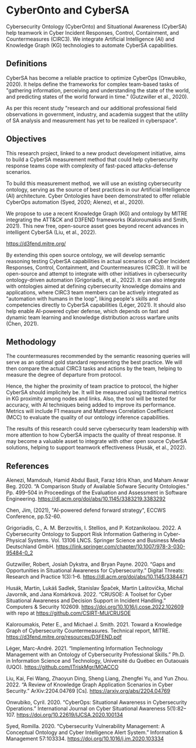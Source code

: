 # CyberOnto and CyberSA

Cybersecurity Ontology (CyberOnto) and Situational Awareness (CyberSA) help teamwork in Cyber Incident Responses, Control, Containment, and Countermeasures (CIRC3). We integrate Artificial Intelligence (AI) and Knowledge Graph (KG) technologies to automate CyberSA capabilities. 

## Definitions

CyberSA has become a reliable practice to optimize CyberOps (Onwubiko, 2020). It helps define the frameworks for complex team-based tasks of "gathering information, perceiving and understanding the state of the world, and predicting states of the world forward in time." (Gutzwiller et al., 2020).

As per this recent study "research and our additional professional field observations in government, industry, and academia suggest that the utility of SA analysis and measurement has yet to be realized in cyberspace". 

## Objectives

This research project, linked to a new product development initiative, aims to build a CyberSA measurement method that could help cybersecurity response teams cope with complexity of fast-paced attacks-defense scenarios.

To build this measurement method, we will use an existing cybersecurity ontology, serving as the source of best practices in our Artificial Intelligence (AI) architecture. Cyber Ontologies have been demonstrated to offer reliable CyberOps automation (Syed, 2020; Alenezi, et al., 2020).

We propose to use a recent Knowledge Graph (KG) and ontology by MITRE integrating the ATT&CK and D3FEND frameworks (Kaloroumakis and Smith, 2021). This new free, open-source asset goes beyond recent advances in intelligent CyberSA (Liu, et al., 2022).

https://d3fend.mitre.org/

By extending this open source ontology, we will  develop semantic reasoning testing CyberSA capabilities in actual scenarios of Cyber Incident Responses, Control, Containment, and Countermeasures (CIRC3). It will be open-source and attempt to integrate with other initiatives in cybersecurity ontology-driven automation (Grigoriadis, et al., 2022). It can also integrate with ontologies aimed at defining cybersecurity knowledge domains and applications, where CIRC3 team members can be actively integrated as "automation with humans in the loop", liking people's skills and competencies directly to CyberSA capabilities (Léger, 2021). It should also help enable AI-powered cyber defense, which depends on fast and dynamic team learning and knowledge distribution across warfare units (Chen, 2021).

## Methodology

The countermeasures recommended by the semantic reasoning queries will serve as an optimal gold standard representing the best practice. We will then compare  the actual CIRC3 tasks and actions by the team, helping to measure the degree of departure from protocol.

Hence, the higher the proximity of team practice to protocol, the higher CyberSA should implicitely be. It will be measured using traditional metrics in KG proximity among nodes and links. Also, the tool will be tested for accuracy, with AI techniques being added to improve its performance. Metrics will include F1 measure and Matthews Correlation Coefficient (MCC) to evaluate the quality of our ontology inference capabilities. 

The results of this research could serve cybersecurity team leadership with more attention to how CyberSA impacts the quality of threat response. It may become a valuable asset to integrate with other open source CyberSA solutions, helping to support teamwork effectiveness (Husák, et al., 2022).

## References

Alenezi, Mamdouh, Hamid Abdul Basit, Faraz Idris Khan, and Maham Anwar Beg. 2020. “A Comparison Study of Available Sofware Security Ontologies.” Pp. 499–504 in Proceedings of the Evaluation and Assessment in Software Engineering. https://dl.acm.org/doi/abs/10.1145/3383219.3383292

Chen, Jim, (2021), "AI-powered defend forward strategy", ECCWS Conference, pp.52-60.

Grigoriadis, C., A. M. Berzovitis, I. Stellios, and P. Kotzanikolaou. 2022. A Cybersecurity Ontology to Support Risk Information Gathering in Cyber-Physical Systems. Vol. 13106 LNCS. Springer Science and Business Media Deutschland GmbH. https://link.springer.com/chapter/10.1007/978-3-030-95484-0_2

Gutzwiller, Robert, Josiah Dykstra, and Bryan Payne. 2020. “Gaps and Opportunities in Situational Awareness for Cybersecurity.” Digital Threats: Research and Practice 1(3):1–6. https://dl.acm.org/doi/abs/10.1145/3384471

Husák, Martin, Lukáš Sadlek, Stanislav Špaček, Martin Laštovička, Michal Javorník, and Jana Komárková. 2022. “CRUSOE: A Toolset for Cyber Situational Awareness and Decision Support in Incident Handling.” Computers & Security 102609. https://doi.org/10.1016/j.cose.2022.102609 with repo at https://github.com/CSIRT-MU/CRUSOE

Kaloroumakis, Peter E., and Michael J. Smith. 2021. Toward a Knowledge Graph of Cybersecurity Countermeasures. Technical report, MITRE. https://d3fend.mitre.org/resources/D3FEND.pdf

Léger, Marc-André. 2021. “Implementing Information Technology Management with an Ontology of Cybersecurity Professional Skills.” Ph.D. in Information Science and Technology, Université du Québec en Outaouais (UQO). https://github.com/ITriskMgr/MOACCO

Liu, Kai, Fei Wang, Zhaoyun Ding, Sheng Liang, Zhengfei Yu, and Yun Zhou. 2022. “A Review of Knowledge Graph Application Scenarios in Cyber Security.” ArXiv:2204.04769 [Cs]. https://arxiv.org/abs/2204.04769

Onwubiko, Cyril. 2020. “CyberOps: Situational Awareness in Cybersecurity Operations.” International Journal on Cyber Situational Awareness 5(1):82–107. https://doi.org/10.22619/IJCSA.2020.100134

Syed, Romilla. 2020. “Cybersecurity Vulnerability Management: A Conceptual Ontology and Cyber Intelligence Alert System.” Information & Management 57:103334. https://doi.org/10.1016/j.im.2020.103334


